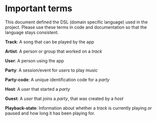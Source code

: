 # Important terms

This document defined the DSL (domain specific language) used in the project.
Please use these terms in code and documentation so that the language stays
consistent.

**Track**: A song that can be played by the app

**Artist**: A person or group that worked on a _track_

**User**: A person using the app

**Party**: A session/event for _users_ to play music

**Party-code**: A unique identification code for a _party_

**Host**: A _user_ that started a _party_

**Guest**: A _user_ that joins a _party_, that was created by a _host_

**Playback-state**: Information about whether a _track_ is currently playing
or paused and how long it has been playing for.
